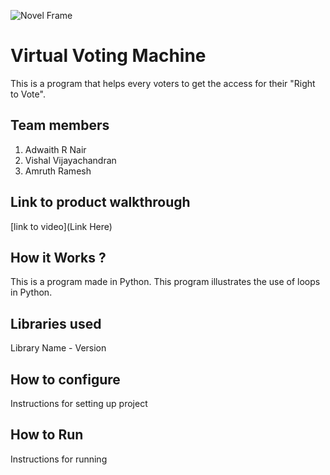 
![Novel Frame](https://github.com/TH-Activities/saturday-hack-night-template/assets/90635335/4c26e8ac-2dd1-4d75-8e1a-9f7585e3b381)


# Virtual Voting Machine
This is a program that helps every voters to get the access for their "Right to Vote".
## Team members
1. Adwaith R Nair
2. Vishal Vijayachandran
3. Amruth Ramesh
## Link to product walkthrough
[link to video](Link Here)
## How it Works ?
This is a program made in Python.
This program illustrates the use of loops in Python.
## Libraries used
Library Name - Version
## How to configure
Instructions for setting up project
## How to Run
Instructions for running
